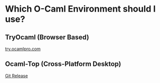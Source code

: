# Which O-Caml Environment should I use?

## TryOcaml (Browser Based)
[try.ocamlpro.com](https://try.ocamlpro.com)

## Ocaml-Top (Cross-Platform Desktop)
[Git Release](https://github.com/OCamlPro/ocaml-top/releases)
